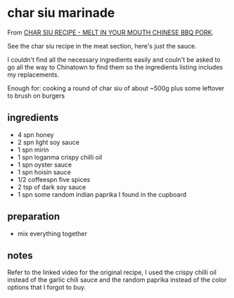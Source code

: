 # char siu marinade

From [CHAR SIU RECIPE - MELT IN YOUR MOUTH CHINESE BBQ PORK](https://youtu.be/c0ICMcuhdPg).

See the char siu recipe in the meat section, here's just the sauce.

I couldn't find all the necessary ingredients easily and couln't be asked to go all the way to Chinatown to find them so the ingredients listing includes my replacements.

Enough for: cooking a round of char siu of about ~500g plus some leftover to brush on burgers

## ingredients

- 4 spn honey
- 2 spn light soy sauce
- 1 spn mirin
- 1 spn loganma crispy chilli oil
- 1 spn oyster sauce
- 1 spn hoisin sauce
- 1/2 coffeespn five spices
- 2 tsp of dark soy sauce
- 1 spn some random indian paprika I found in the cupboard

## preparation

- mix everything together

## notes

Refer to the linked video for the original recipe, I used the crispy chilli oil instead of the garlic chili sauce and the random paprika instead of the color options that I forgot to buy.
